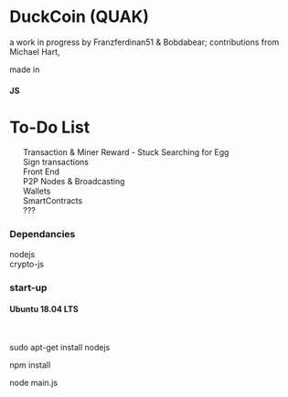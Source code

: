 # DuckCoin (QUAK)
a work in progress by Franzferdinan51 & Bobdabear;
  contributions from Michael Hart,

made in <h4>JS</h4>

<h1> To-Do List </h1>
<ul>Transaction & Miner Reward - Stuck Searching for Egg<br>
  Sign transactions<br>
  Front End<br>
  P2P Nodes & Broadcasting<br>
  Wallets<br>
  SmartContracts<br>
  ???<br>
 </ul>


<h3>Dependancies</h3>

nodejs<br>
crypto-js

<h3>start-up</h3>

<h4>Ubuntu 18.04 LTS</h4><br>

sudo apt-get install nodejs<br>

npm install<br>

node main.js
